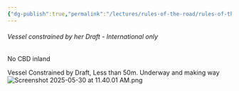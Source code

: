 ```yaml
---
{"dg-publish":true,"permalink":"/lectures/rules-of-the-road/rules-of-the-road-index/rule-28-vessels-constrained-by-her-draft/","created":"2025-05-29T15:39:55.653-04:00","updated":"2025-05-30T11:40:47.878-04:00"}
---
```



###### Vessel constrained by her Draft - International only
No CBD inland

Vessel Constrained by Draft, Less than 50m. Underway and making way
![Screenshot 2025-05-30 at 11.40.01 AM.png](/img/user/attachments/Screenshot%202025-05-30%20at%2011.40.01%20AM.png)